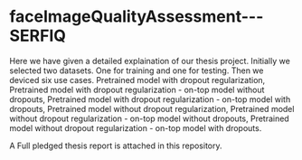 # faceImageQualityAssessment---SERFIQ
Here we have given a detailed explaination of our thesis project.
Initially we selected two datasets. One for training and one for testing. Then we deviced six use cases. Pretrained model with dropout regularization, Pretrained model with dropout regularization - on-top model without dropouts, Pretrained model with dropout regularization - on-top model with dropouts, Pretrained model without dropout regularization, Pretrained model without dropout regularization - on-top model without dropouts, Pretrained model without dropout regularization - on-top model with dropouts.


A Full pledged thesis report is attached in this repository.
